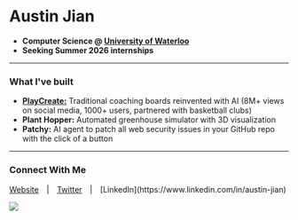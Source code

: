 # Austin Jian

- **Computer Science @ [University of Waterloo](https://uwaterloo.ca)**  
- **Seeking Summer 2026 internships**

---
### What I've built
- **[PlayCreate:](https://tryplaycreate.com)** Traditional coaching boards reinvented with AI (8M+ views on social media, 1000+ users, partnered with basketball clubs)
- **Plant Hopper:** Automated greenhouse simulator with 3D visualization
- **Patchy:** AI agent to patch all web security issues in your GitHub repo with the click of a button

---

### Connect With Me
[Website](https://austinjian.ca) | [Twitter](https://x.com/austinjian_) | [LinkedIn](https://www.linkedin.com/in/austin-jian)

![](https://komarev.com/ghpvc/?username=austinjiann&label=Profile%20views&color=0e75b6&style=flat)



